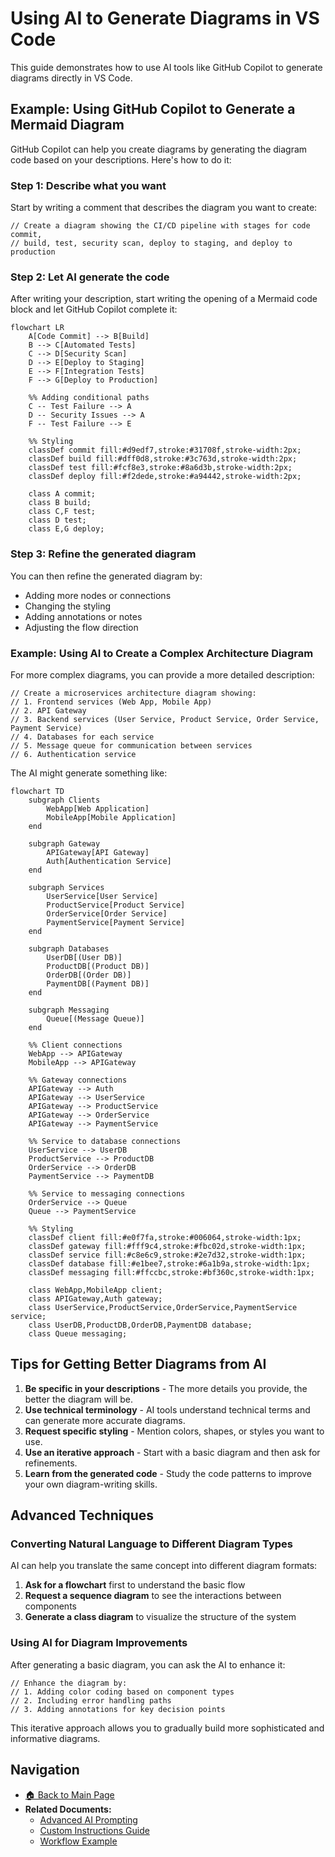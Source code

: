 # Using AI to Generate Diagrams in VS Code

This guide demonstrates how to use AI tools like GitHub Copilot to generate diagrams directly in VS Code.

## Example: Using GitHub Copilot to Generate a Mermaid Diagram

GitHub Copilot can help you create diagrams by generating the diagram code based on your descriptions. Here's how to do it:

### Step 1: Describe what you want

Start by writing a comment that describes the diagram you want to create:

```
// Create a diagram showing the CI/CD pipeline with stages for code commit, 
// build, test, security scan, deploy to staging, and deploy to production
```

### Step 2: Let AI generate the code

After writing your description, start writing the opening of a Mermaid code block and let GitHub Copilot complete it:

```mermaid
flowchart LR
    A[Code Commit] --> B[Build]
    B --> C[Automated Tests]
    C --> D[Security Scan]
    D --> E[Deploy to Staging]
    E --> F[Integration Tests]
    F --> G[Deploy to Production]
    
    %% Adding conditional paths
    C -- Test Failure --> A
    D -- Security Issues --> A
    F -- Test Failure --> E
    
    %% Styling
    classDef commit fill:#d9edf7,stroke:#31708f,stroke-width:2px;
    classDef build fill:#dff0d8,stroke:#3c763d,stroke-width:2px;
    classDef test fill:#fcf8e3,stroke:#8a6d3b,stroke-width:2px;
    classDef deploy fill:#f2dede,stroke:#a94442,stroke-width:2px;
    
    class A commit;
    class B build;
    class C,F test;
    class D test;
    class E,G deploy;
```

### Step 3: Refine the generated diagram

You can then refine the generated diagram by:
- Adding more nodes or connections
- Changing the styling
- Adding annotations or notes
- Adjusting the flow direction

### Example: Using AI to Create a Complex Architecture Diagram

For more complex diagrams, you can provide a more detailed description:

```
// Create a microservices architecture diagram showing:
// 1. Frontend services (Web App, Mobile App)
// 2. API Gateway
// 3. Backend services (User Service, Product Service, Order Service, Payment Service)
// 4. Databases for each service
// 5. Message queue for communication between services
// 6. Authentication service
```

The AI might generate something like:

```mermaid
flowchart TD
    subgraph Clients
        WebApp[Web Application]
        MobileApp[Mobile Application]
    end
    
    subgraph Gateway
        APIGateway[API Gateway]
        Auth[Authentication Service]
    end
    
    subgraph Services
        UserService[User Service]
        ProductService[Product Service]
        OrderService[Order Service]
        PaymentService[Payment Service]
    end
    
    subgraph Databases
        UserDB[(User DB)]
        ProductDB[(Product DB)]
        OrderDB[(Order DB)]
        PaymentDB[(Payment DB)]
    end
    
    subgraph Messaging
        Queue[(Message Queue)]
    end
    
    %% Client connections
    WebApp --> APIGateway
    MobileApp --> APIGateway
    
    %% Gateway connections
    APIGateway --> Auth
    APIGateway --> UserService
    APIGateway --> ProductService
    APIGateway --> OrderService
    APIGateway --> PaymentService
    
    %% Service to database connections
    UserService --> UserDB
    ProductService --> ProductDB
    OrderService --> OrderDB
    PaymentService --> PaymentDB
    
    %% Service to messaging connections
    OrderService --> Queue
    Queue --> PaymentService
    
    %% Styling
    classDef client fill:#e0f7fa,stroke:#006064,stroke-width:1px;
    classDef gateway fill:#fff9c4,stroke:#fbc02d,stroke-width:1px;
    classDef service fill:#c8e6c9,stroke:#2e7d32,stroke-width:1px;
    classDef database fill:#e1bee7,stroke:#6a1b9a,stroke-width:1px;
    classDef messaging fill:#ffccbc,stroke:#bf360c,stroke-width:1px;
    
    class WebApp,MobileApp client;
    class APIGateway,Auth gateway;
    class UserService,ProductService,OrderService,PaymentService service;
    class UserDB,ProductDB,OrderDB,PaymentDB database;
    class Queue messaging;
```

## Tips for Getting Better Diagrams from AI

1. **Be specific in your descriptions** - The more details you provide, the better the diagram will be.
2. **Use technical terminology** - AI tools understand technical terms and can generate more accurate diagrams.
3. **Request specific styling** - Mention colors, shapes, or styles you want to use.
4. **Use an iterative approach** - Start with a basic diagram and then ask for refinements.
5. **Learn from the generated code** - Study the code patterns to improve your own diagram-writing skills.

## Advanced Techniques

### Converting Natural Language to Different Diagram Types

AI can help you translate the same concept into different diagram formats:

1. **Ask for a flowchart** first to understand the basic flow
2. **Request a sequence diagram** to see the interactions between components
3. **Generate a class diagram** to visualize the structure of the system

### Using AI for Diagram Improvements

After generating a basic diagram, you can ask the AI to enhance it:

```
// Enhance the diagram by:
// 1. Adding color coding based on component types
// 2. Including error handling paths
// 3. Adding annotations for key decision points
```

This iterative approach allows you to gradually build more sophisticated and informative diagrams.

## Navigation

- [🏠 Back to Main Page](README.md)
- **Related Documents:**
  - [Advanced AI Prompting](advanced_ai_prompting.md)
  - [Custom Instructions Guide](custom_instructions_guide.md)
  - [Workflow Example](workflow_example.md)
